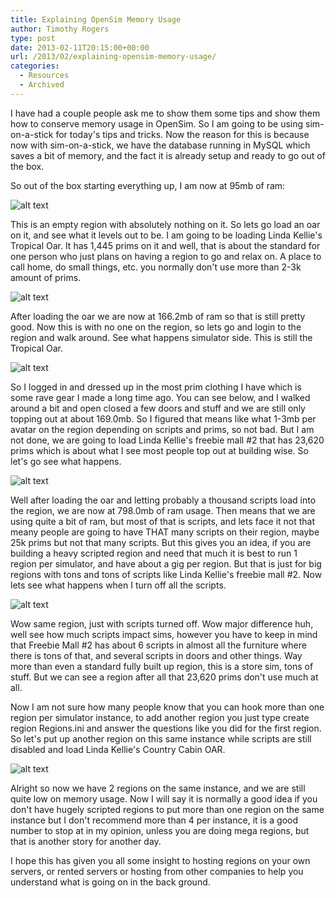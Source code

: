 ```yaml
---
title: Explaining OpenSim Memory Usage
author: Timothy Rogers
type: post
date: 2013-02-11T20:15:00+00:00
url: /2013/02/explaining-opensim-memory-usage/
categories:
  - Resources
  - Archived
---
```

I have had a couple people ask me to show them some tips and show them how to conserve memory usage in OpenSim. So I am going to be using sim-on-a-stick for today's tips and tricks. Now the reason for this is because now with sim-on-a-stick, we have the database running in MySQL which saves a bit of memory, and the fact it is already setup and ready to go out of the box.</p> 

So out of the box starting everything up, I am now at 95mb of ram:

![alt text](/wp-import/2013/2013-02-11-04_48_56-Task-Manager.png "task-manager")

This is an empty region with absolutely nothing on it. So lets go load an oar on it, and see what it levels out to be. I am going to be loading Linda Kellie's Tropical Oar. It has 1,445 prims on it and well, that is about the standard for one person who just plans on having a region to go and relax on. A place to call home, do small things, etc. you normally don't use more than 2-3k amount of prims.

![alt text](/wp-import/2013/2013-02-11-04_56_31-Task-Manager.png "task-manager")
  
After loading the oar we are now at 166.2mb of ram so that is still pretty good. Now this is with no one on the region, so lets go and login to the region and walk around. See what happens simulator side. This is still the Tropical Oar.

![alt text](/wp-import/2013/2013-02-11-05_12_59-Singularity-Viewer-Timothy-Hoxley.png "timothy vyper")

So I logged in and dressed up in the most prim clothing I have which is some rave gear I made a long time ago. You can see below, and I walked around a bit and open closed a few doors and stuff and we are still only topping out at about 169.0mb. So I figured that means like what 1-3mb per avatar on the region depending on scripts and prims, so not bad. But I am not done, we are going to load Linda Kellie's freebie mall #2 that has 23,620 prims which is about what I see most people top out at building wise. So let's go see what happens.

![alt text](/wp-import/2013/2013-02-11-13_45_23-Task-Manager.png "task manager")

Well after loading the oar and letting probably a thousand scripts load into the region, we are now at 798.0mb of ram usage. Then means that we are using quite a bit of ram, but most of that is scripts, and lets face it not that meany people are going to have THAT many scripts on their region, maybe 25k prims but not that many scripts. But this gives you an idea, if you are building a heavy scripted region and need that much it is best to run 1 region per simulator, and have about a gig per region. But that is just for big regions with tons and tons of scripts like Linda Kellie's freebie mall #2. Now lets see what happens when I turn off all the scripts.

![alt text](/wp-import/2013/2013-02-11-14_01_45-Task-Manager.png "task manager")

Wow same region, just with scripts turned off. Wow major difference huh, well see how much scripts impact sims, however you have to keep in mind that Freebie Mall #2 has about 6 scripts in almost all the furniture where there is tons of that, and several scripts in doors and other things. Way more than even a standard fully built up region, this is a store sim, tons of stuff. But we can see a region after all that 23,620 prims don't use much at all.

Now I am not sure how many people know that you can hook more than one region per simulator instance, to add another region you just type create region Regions.ini and answer the questions like you did for the first region. So let's put up another region on this same instance while scripts are still disabled and load Linda Kellie's Country Cabin OAR.

![alt text](/wp-import/2013/2013-02-11-14_10_18-Task-Manager.png "task manager")

Alright so now we have 2 regions on the same instance, and we are still quite low on memory usage. Now I will say it is normally a good idea if you don't have hugely scripted regions to put more than one region on the same instance but I don't recommend more than 4 per instance, it is a good number to stop at in my opinion, unless you are doing mega regions, but that is another story for another day.

I hope this has given you all some insight to hosting regions on your own servers, or rented servers or hosting from other companies to help you understand what is going on in the back ground.